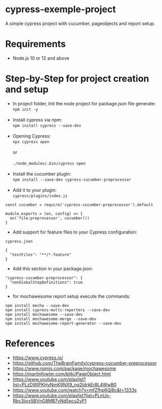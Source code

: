 # cypress-exemple-project
A simple cypress project with cucumber, pageobjects and report setup.

# Requirements

* Node.js 10 or 12 and above

# Step-by-Step for project creation and setup

* In project folder, Init the node project for package.json file generate:<br>
 `npm init -y` <br><br>
* Install cypress via npm:<br>
`npm install cypress --save-dev` <br><br>
* Opening Cypress:<br>
`npx cypress open`<br><br>
or <br><br>
`./node_modules/.bin/cypress open`<br><br>
* Install the cucumber plugin:<br>
`npm install --save-dev cypress-cucumber-preprocessor`<br><br>
* Add it to your plugin:<br>
`cypress/plugins/index.js`
``` 
const cucumber = require('cypress-cucumber-preprocessor').default

module.exports = (on, config) => {
  on('file:preprocessor', cucumber())
}

```

* Add support for feature files to your Cypress configuration:<br>

`cypress.json`

```
{
  "testFiles": "**/*.feature"
}

```

* Add this section in your package.json:

```
"cypress-cucumber-preprocessor": {
  "nonGlobalStepDefinitions": true
}

```

* for mochawesome report setup execute the commands:

`npm install mocha --save-dev`<br>
`npm install cypress-multi-reporters --save-dev`<br>
`npm install mochawesome --save-dev`<br>
`npm install mochawesome-merge --save-dev`<br>
`npm install mochawesome-report-generator --save-dev`<br>

# References 
* https://www.cypress.io/
* https://github.com/TheBrainFamily/cypress-cucumber-preprocessor
* https://www.npmjs.com/package/mochawesome
* https://martinfowler.com/bliki/PageObject.html
* https://www.youtube.com/playlist?list=PLzDWIPKHyNmK9NX9_ng2IdrkEr8L4WwB0
* https://www.youtube.com/watch?v=mfZfhp6Ql8c&t=1333s
* https://www.youtube.com/playlist?list=PLnUo-Rbc3jjyx5BVnG8MB7vNd5ecu2yP1